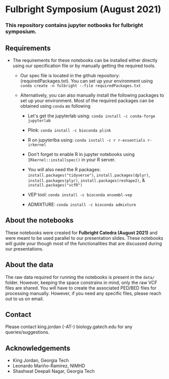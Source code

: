 # Fulbright Symposium (August 2021)

### This repository contains jupyter notbooks for fulbright symposium.

## Requirements

+ The requirements for these notebooks can be installed either directly using our specification file or by manually getting the required tools.

    + Our spec file is located in the github repository: (requiredPackages.txt). You can set up your environment using `conda create -n fulbright --file requiredPackages.txt` 
    
    + Alternatively, you can also manually install the following packages to set up your environment. Most of the required packages can be obtained using `conda` as following
    
        + Let's get the jupyterlab using: `conda install -c conda-forge jupyterlab`
        
        + Plink: `conda install -c bioconda plink`
        
        + R on jupyterlba using: `conda install -c r r-essentials r-irkernel`
        
        + Don't forget to enable R in jupyter notebooks using `IRkernel::installspec()` in your R server.

        + You will also need the R packages: `install.packages("tidyverse")`, `install.packages(dplyr)`, `install.packages(plyr)`, `install.packages(reshape2)`, & `install.packages("vcfR")`
        
        + VEP tool: `conda install -c bioconda ensembl-vep`
        
        + ADMIXTURE: `conda install -c bioconda admixture`
        
        
## About the notebooks

These notebooks were created for **Fulbright Catedra (August 2021)** and were meant to be used parallel to our presentation slides. These notebooks will guide your though most of the functionalities that are discussed during our presentations.
        
        
## About the data

The raw data required for running the notebooks is present in the `data/` folder. However, keeping the space constrains in mind, only the raw VCF files are shared. You will have to create the associated PED/BED files for processing manually. However, if you need any specific files, please reach out to us on email.


## Contact

Please contact king.jordan {-AT-} biology.gatech.edu for any queries/suggestions.


## Acknowledgements

+ King Jordan, Georgia Tech
+ Leonardo Mariño-Ramírez, NIMHD 
+ Shashwat Deepali Nagar, Georgia Tech